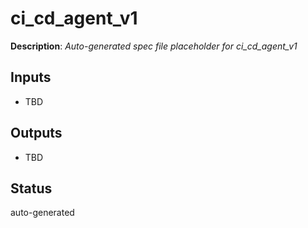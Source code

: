 # ci_cd_agent_v1

**Description**: _Auto-generated spec file placeholder for ci_cd_agent_v1_

## Inputs
- TBD

## Outputs
- TBD

## Status
auto-generated
